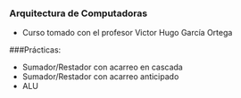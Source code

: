 ### Arquitectura de Computadoras

- Curso tomado con el profesor Victor Hugo García Ortega

###Prácticas:
- Sumador/Restador con acarreo en cascada
- Sumador/Restador con acarreo anticipado
- ALU